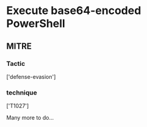 # Execute base64-encoded PowerShell

## MITRE

### Tactic
['defense-evasion']

### technique
['T1027']

Many more to do...
